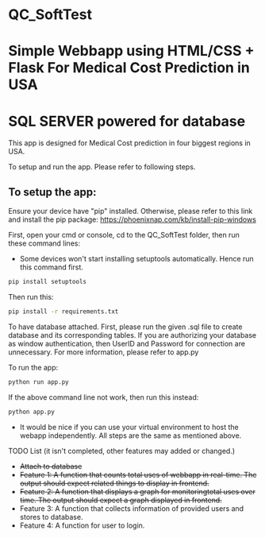 # QC_SoftTest

# Simple Webbapp using HTML/CSS + Flask For Medical Cost Prediction in USA
# SQL SERVER powered for database
This app is designed for Medical Cost prediction in four biggest regions in USA.

To setup and run the app. Please refer to following steps.

## To setup the app:

Ensure your device have "pip" installed. Otherwise, please refer to this link and install the pip package:
https://phoenixnap.com/kb/install-pip-windows

First, open your cmd or console, cd to the QC_SoftTest folder, then run these command lines:

* Some devices won't start installing setuptools automatically. Hence run this command first.

```bash
pip install setuptools
```

Then run this:

```bash
pip install -r requirements.txt
```

To have database attached. First, please run the given .sql file to create database and its corresponding tables.
If you are authorizing your database as window authentication, then UserID and Password for connection are unnecessary.
For more information, please refer to app.py

To run the app:

```bash
python run app.py
```
If the above command line not work, then run this instead:

```bash
python app.py
```

* It would be nice if you can use your virtual environment to host the webapp independently.
All steps are the same as mentioned above.

TODO List (it isn't completed, other features may added or changed.)
* <s>Attach to database</s>
* <s>Feature 1: A function that counts total uses of webbapp in real-time. The output should expect related things to display in frontend.</s>
* <s>Feature 2: A function that displays a graph for monitoringtotal uses over time. The output should expect a graph displayed in frontend.</s>
* Feature 3: A function that collects information of provided users and stores to database.
* Feature 4: A function for user to login.
